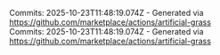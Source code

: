 Commits: 2025-10-23T11:48:19.074Z - Generated via https://github.com/marketplace/actions/artificial-grass
<br>
Commits: 2025-10-23T11:48:19.074Z - Generated via https://github.com/marketplace/actions/artificial-grass
<br>
